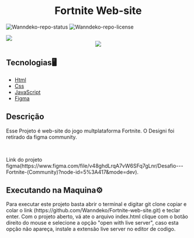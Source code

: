 <h1 align=center>Fortnite Web-site</h1>

![Wanndeko-repo-status](https://img.shields.io/badge/Status-Finished-lightgrey?style=for-the-badge&logo=headspace&logoColor=green&color=lightgrey)
![Wanndeko-repo-license](https://img.shields.io/github/license/Luk4x/iManager-json-server?style=for-the-badge&logo=unlicense&logoColor=lightgrey)

<div>
  <img src="https://github.com/Wanndeko/Fortnite-web-site/assets/107483289/9260a240-f01d-43b8-99f8-73459899d056">
</div>

<div align=center>
  <img src="https://github.com/Wanndeko/Fortnite-web-site/assets/107483289/4ca56b03-0e6c-4f0a-a424-a0ff7b9f1bba">
</div>

<h2>Tecnologias🖥️</h2>

<ul>
<li><a href=https://developer.mozilla.org/pt-BR/docs/Web/HTML>Html</a></li>
<li><a href=https://developer.mozilla.org/pt-BR/docs/Learn/Getting_started_with_the_web/CSS_basics>Css</a></li>
<li><a href=https://developer.mozilla.org/pt-BR/docs/web/javascript/guide/introduction>JavaScript</a></li>
<li><a href=https://www.figma.com/developers/api>Figma</a></li>
</ul>

<h2>Descrição</h2>
<p>Esse Projeto é web-site do jogo multplataforma Fortnite. O Designi foi retirado da figma community.</p><br>
<p>Link do projeto figma(https://www.figma.com/file/v48ghdLrqA7vW6SFq7gLnr/Desafio---Fortnite-(Community)?node-id=5%3A417&mode=dev).</p>

<h2>Executando na Maquina⚙️</h2>
<p>Para executar este projeto basta abrir o terminal e digitar git clone copiar e colar o link (https://github.com/Wanndeko/Fortnite-web-site.git) e teclar enter. Com o projeto aberto,
vá ate o arquivo index.html clique com o botão direito do mouse e selecione a opção "open with live server", caso esta opção não apareça, instale a extensão live server no editor de codigo.</p>
